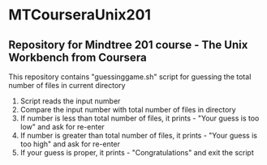 # MTCourseraUnix201

## Repository for Mindtree 201 course - The Unix Workbench from Coursera

This repository contains "guessinggame.sh" script for guessing the total number of files in current directory

1. Script reads the input number
2. Compare the input number with total number of files in directory
3. If number is less than total number of files, it prints - "Your guess is too low" and ask for re-enter
4. If number is greater than total number of files, it prints - "Your guess is too high" and ask for re-enter
5. If your guess is proper, it prints - "Congratulations" and exit the script
